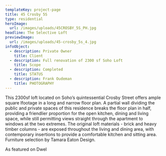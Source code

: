 ```yaml
---
templateKey: project-page
title: 45 Crosby 5S
type: residential
heroImage:
  url: /images/uploads/45CROSBY_5S_PH.jpg
headline: The Selective Loft
previewImage:
  url: /images/uploads/45-crosby_5s_4.jpg
infoObject:
  - description: Private Owner
    title: Client
  - description: Full renovation of 2300 sf Soho Loft
    title: Scope
  - description: Completed
    title: STATUS
  - description: Frank Oudeman
    title: PHOTOGRAPHY
---
```

This 2300sf loft located on Soho’s quintessential Crosby Street offers ample square lfootage in a long and narrow floor plan. A partial wall dividing the public and private spaces of this residence breaks the floor plan in half, providing a friendlier proportion for the open kitchen, dining and living space, while still permitting views straight through the apartment to windows at the two extremes. The original loft materials - brick and heavy timber columns - are exposed throughout the living and dining area, with contemporary insertions to provide a comfortable kitchen and sitting area. Furniture selection by Tamara Eaton Design.

As featured on Dwel
